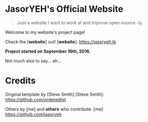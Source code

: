 # JasorYEH's Official Website

> Just a website I want to work at and improve open-source -ly.

Welcome to my website's project page!

Check the [**website**] out!
[**website**]: https://jasoryeh.tk

**Project started on September 16th, 2016.**

Not much else to say... eh...

# Credits
Original template by [Steve Smith]
[Steve Smith]: https://github.com/orderedlist

Others by [me] and **others** who contribute.
[me]: https://github.com/jasoryeh
